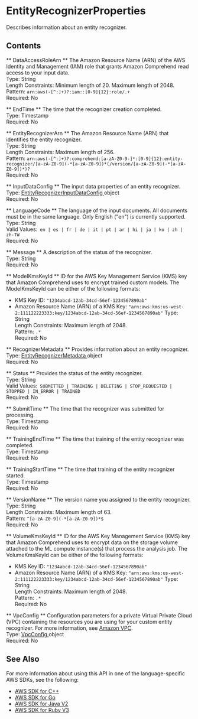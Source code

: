 # EntityRecognizerProperties<a name="API_EntityRecognizerProperties"></a>

Describes information about an entity recognizer\.

## Contents<a name="API_EntityRecognizerProperties_Contents"></a>

 ** DataAccessRoleArn **   <a name="comprehend-Type-EntityRecognizerProperties-DataAccessRoleArn"></a>
 The Amazon Resource Name \(ARN\) of the AWS Identity and Management \(IAM\) role that grants Amazon Comprehend read access to your input data\.  
Type: String  
Length Constraints: Minimum length of 20\. Maximum length of 2048\.  
Pattern: `arn:aws(-[^:]+)?:iam::[0-9]{12}:role/.+`   
Required: No

 ** EndTime **   <a name="comprehend-Type-EntityRecognizerProperties-EndTime"></a>
The time that the recognizer creation completed\.  
Type: Timestamp  
Required: No

 ** EntityRecognizerArn **   <a name="comprehend-Type-EntityRecognizerProperties-EntityRecognizerArn"></a>
The Amazon Resource Name \(ARN\) that identifies the entity recognizer\.  
Type: String  
Length Constraints: Maximum length of 256\.  
Pattern: `arn:aws(-[^:]+)?:comprehend:[a-zA-Z0-9-]*:[0-9]{12}:entity-recognizer/[a-zA-Z0-9](-*[a-zA-Z0-9])*(/version/[a-zA-Z0-9](-*[a-zA-Z0-9])*)?`   
Required: No

 ** InputDataConfig **   <a name="comprehend-Type-EntityRecognizerProperties-InputDataConfig"></a>
The input data properties of an entity recognizer\.  
Type: [ EntityRecognizerInputDataConfig ](API_EntityRecognizerInputDataConfig.md) object  
Required: No

 ** LanguageCode **   <a name="comprehend-Type-EntityRecognizerProperties-LanguageCode"></a>
 The language of the input documents\. All documents must be in the same language\. Only English \("en"\) is currently supported\.  
Type: String  
Valid Values:` en | es | fr | de | it | pt | ar | hi | ja | ko | zh | zh-TW`   
Required: No

 ** Message **   <a name="comprehend-Type-EntityRecognizerProperties-Message"></a>
 A description of the status of the recognizer\.  
Type: String  
Required: No

 ** ModelKmsKeyId **   <a name="comprehend-Type-EntityRecognizerProperties-ModelKmsKeyId"></a>
ID for the AWS Key Management Service \(KMS\) key that Amazon Comprehend uses to encrypt trained custom models\. The ModelKmsKeyId can be either of the following formats:   
+ KMS Key ID: `"1234abcd-12ab-34cd-56ef-1234567890ab"` 
+ Amazon Resource Name \(ARN\) of a KMS Key: `"arn:aws:kms:us-west-2:111122223333:key/1234abcd-12ab-34cd-56ef-1234567890ab"` 
Type: String  
Length Constraints: Maximum length of 2048\.  
Pattern: `.*`   
Required: No

 ** RecognizerMetadata **   <a name="comprehend-Type-EntityRecognizerProperties-RecognizerMetadata"></a>
 Provides information about an entity recognizer\.  
Type: [ EntityRecognizerMetadata ](API_EntityRecognizerMetadata.md) object  
Required: No

 ** Status **   <a name="comprehend-Type-EntityRecognizerProperties-Status"></a>
Provides the status of the entity recognizer\.  
Type: String  
Valid Values:` SUBMITTED | TRAINING | DELETING | STOP_REQUESTED | STOPPED | IN_ERROR | TRAINED`   
Required: No

 ** SubmitTime **   <a name="comprehend-Type-EntityRecognizerProperties-SubmitTime"></a>
The time that the recognizer was submitted for processing\.  
Type: Timestamp  
Required: No

 ** TrainingEndTime **   <a name="comprehend-Type-EntityRecognizerProperties-TrainingEndTime"></a>
The time that training of the entity recognizer was completed\.  
Type: Timestamp  
Required: No

 ** TrainingStartTime **   <a name="comprehend-Type-EntityRecognizerProperties-TrainingStartTime"></a>
The time that training of the entity recognizer started\.  
Type: Timestamp  
Required: No

 ** VersionName **   <a name="comprehend-Type-EntityRecognizerProperties-VersionName"></a>
The version name you assigned to the entity recognizer\.  
Type: String  
Length Constraints: Maximum length of 63\.  
Pattern: `^[a-zA-Z0-9](-*[a-zA-Z0-9])*$`   
Required: No

 ** VolumeKmsKeyId **   <a name="comprehend-Type-EntityRecognizerProperties-VolumeKmsKeyId"></a>
ID for the AWS Key Management Service \(KMS\) key that Amazon Comprehend uses to encrypt data on the storage volume attached to the ML compute instance\(s\) that process the analysis job\. The VolumeKmsKeyId can be either of the following formats:  
+ KMS Key ID: `"1234abcd-12ab-34cd-56ef-1234567890ab"` 
+ Amazon Resource Name \(ARN\) of a KMS Key: `"arn:aws:kms:us-west-2:111122223333:key/1234abcd-12ab-34cd-56ef-1234567890ab"` 
Type: String  
Length Constraints: Maximum length of 2048\.  
Pattern: `.*`   
Required: No

 ** VpcConfig **   <a name="comprehend-Type-EntityRecognizerProperties-VpcConfig"></a>
 Configuration parameters for a private Virtual Private Cloud \(VPC\) containing the resources you are using for your custom entity recognizer\. For more information, see [Amazon VPC](https://docs.aws.amazon.com/vpc/latest/userguide/what-is-amazon-vpc.html)\.   
Type: [ VpcConfig ](API_VpcConfig.md) object  
Required: No

## See Also<a name="API_EntityRecognizerProperties_SeeAlso"></a>

For more information about using this API in one of the language\-specific AWS SDKs, see the following:
+  [ AWS SDK for C\+\+](https://docs.aws.amazon.com/goto/SdkForCpp/comprehend-2017-11-27/EntityRecognizerProperties) 
+  [ AWS SDK for Go](https://docs.aws.amazon.com/goto/SdkForGoV1/comprehend-2017-11-27/EntityRecognizerProperties) 
+  [ AWS SDK for Java V2](https://docs.aws.amazon.com/goto/SdkForJavaV2/comprehend-2017-11-27/EntityRecognizerProperties) 
+  [ AWS SDK for Ruby V3](https://docs.aws.amazon.com/goto/SdkForRubyV3/comprehend-2017-11-27/EntityRecognizerProperties) 